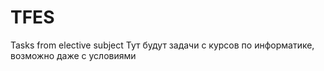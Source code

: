# TFES
Tasks from elective subject
Тут будут задачи с курсов по информатике, возможно даже с условиями
